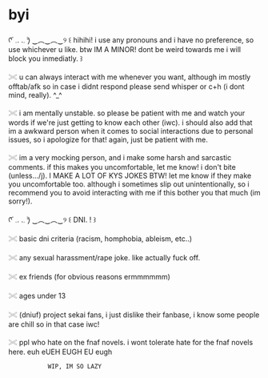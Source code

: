 
# byi
ᡣ ︠ 𓈒.  .𓈒 ︡𐑠 ‿︵‿︵‿୨ ꒰ hihihi! i use any pronouns and i have no preference, so use whichever u like. btw IM A MINOR! dont be weird towards me 
                       i will block you inmediatly. ꒱

𓏵 u can always interact with me whenever you want, although im mostly offtab/afk so in case i didnt respond please send whisper or c+h (i dont mind, really). ^_^

𓏵 i am mentally unstable. so please be patient with me and watch your words if we're just getting to know each other (iwc). i should also add that im a 
  awkward person when it comes to social interactions due to personal issues, so i apologize for that! again, just be patient with me.

𓏵 im a very mocking person, and i make some harsh and sarcastic comments. if this makes you uncomfortable, let me know! i don't bite 
  (unless.../j).  I MAKE A LOT OF KYS JOKES BTW! let me know if they make you uncomfortable too.
  although i sometimes slip out unintentionally, so i recommend you to avoid interacting with me if this bother you that much (im sorry!). 
 

  ᡣ ︠ 𓈒. .𓈒 ︡𐑠 ‿︵‿︵‿୨ ꒰ DNI. ! ꒱ 

𓏵 basic dni criteria (racism, homphobia, ableism, etc..)

𓏵 any sexual harassment/rape joke. like actually fuck off.

𓏵 ex friends (for obvious reasons ermmmmmm)

𓏵 ages under 13 

𓏵 (dniuf) project sekai fans, i just dislike their fanbase, i know some people are chill so in that case iwc!

𓏵 ppl who hate on the fnaf novels. i wont tolerate hate for the fnaf novels here. euh eUEH EUGH EU eugh


               WIP, IM SO LAZY
